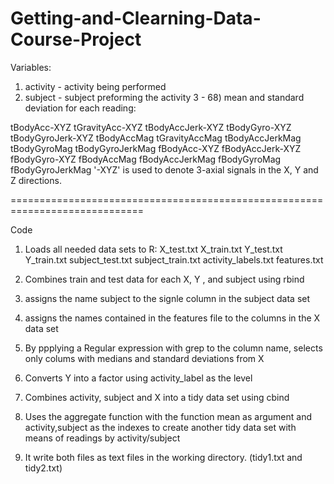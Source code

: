 Getting-and-Clearning-Data-Course-Project
=========================================
Variables:
1) activity - activity being performed
2) subject - subject preforming the activity
3 - 68) mean and standard deviation for each reading:

tBodyAcc-XYZ
tGravityAcc-XYZ
tBodyAccJerk-XYZ
tBodyGyro-XYZ
tBodyGyroJerk-XYZ
tBodyAccMag
tGravityAccMag
tBodyAccJerkMag
tBodyGyroMag
tBodyGyroJerkMag
fBodyAcc-XYZ
fBodyAccJerk-XYZ
fBodyGyro-XYZ
fBodyAccMag
fBodyAccJerkMag
fBodyGyroMag
fBodyGyroJerkMag
'-XYZ' is used to denote 3-axial signals in the X, Y and Z directions.

=============================================================================

Code

1) Loads all needed data sets to R:
X_test.txt
X_train.txt
Y_test.txt
Y_train.txt
subject_test.txt
subject_train.txt
activity_labels.txt
features.txt

2) Combines train and test data for each X, Y , and subject using rbind
3) assigns the name subject to the signle column in the subject data set
4) assigns the names contained in the features file to the columns in the X data set
5) By ppplying a Regular expression with grep to the column name, selects only colums with medians and standard deviations from X
6) Converts Y into a factor using activity_label as the level
7) Combines activity, subject and X into a tidy data set using cbind
8) Uses the aggregate function with the function mean as argument and activity,subject as  the indexes to create another tidy data set with means of readings by activity/subject
9) It write both files as text files in the working directory. (tidy1.txt and tidy2.txt)



